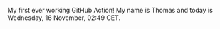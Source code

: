 My first ever working GitHub Action!
My name is Thomas and today is Wednesday, 16 November, 02:49 CET. 
